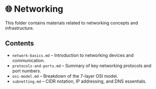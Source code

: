 # 🌐 Networking

This folder contains materials related to networking concepts and infrastructure.

## Contents

- `network-basics.md` – Introduction to networking devices and communication.
- `protocols-and-ports.md` – Summary of key networking protocols and port numbers.
- `osi-model.md` – Breakdown of the 7-layer OSI model.
- `subnetting.md` – CIDR notation, IP addressing, and DNS essentials.
